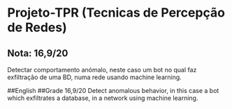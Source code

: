 # Projeto-TPR (Tecnicas de Percepção de Redes)
## Nota: 16,9/20

Detectar comportamento anómalo, neste caso um bot no qual faz exfiltração de uma BD,  numa rede usando machine learning. 





##English
##Grade 16,9/20
Detect anomalous behavior, in this case a bot which exfiltrates a database, in a network using machine learning.



